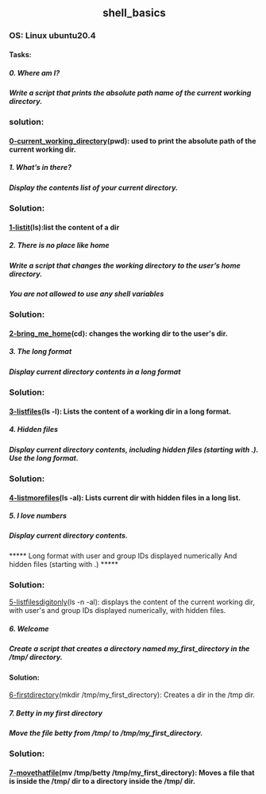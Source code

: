 ## <div align="center">shell_basics</div>
### OS: Linux ubuntu20.4

#### Tasks:

##### 0. Where am I?
##### Write a script that prints the absolute path name of the current working directory.
### solution:
#### [0-current_working_directory](https://github.com/mideactive/alx-system_engineering-devops/blob/master/0x00-shell_basics/0-current_working_directory)(pwd): used to print the absolute path of the current working dir.


##### 1. What’s in there?
##### Display the contents list of your current directory.
### Solution:
#### [1-listit](https://github.com/mideactive/alx-system_engineering-devops/blob/master/0x00-shell_basics/1-listit)(ls):list the content of a dir


##### 2. There is no place like home
##### Write a script that changes the working directory to the user’s home directory.

*****You are not allowed to use any shell variables*****
### Solution:
#### [2-bring_me_home](https://github.com/mideactive/alx-system_engineering-devops/blob/master/0x00-shell_basics/2-bring_me_home)(cd): changes the working dir to the user's dir.

  
##### 3. The long format
##### Display current directory contents in a long format
### Solution:
#### [3-listfiles](https://github.com/mideactive/alx-system_engineering-devops/blob/master/0x00-shell_basics/3-listfiles)(ls -l): Lists the content of a working dir in a long format.


##### 4. Hidden files
##### Display current directory contents, including hidden files (starting with .). Use the long format.
### Solution:
#### [4-listmorefiles](https://github.com/mideactive/alx-system_engineering-devops/blob/master/0x00-shell_basics/4-listmorefiles)(ls -al): Lists current dir with hidden files in a long list.



##### 5. I love numbers
##### Display current directory contents.

***** Long format
with user and group IDs displayed numerically
And hidden files (starting with .) *****
### Solution:
[5-listfilesdigitonly](https://github.com/mideactive/alx-system_engineering-devops/blob/master/0x00-shell_basics/5-listfilesdigitonly)(ls -n -al): displays the content of the current working dir, with user's and group IDs displayed numerically, with hidden files.



##### 6. Welcome
##### Create a script that creates a directory named my_first_directory in the /tmp/ directory.
#### Solution:
[6-firstdirectory](https://github.com/mideactive/alx-system_engineering-devops/blob/master/0x00-shell_basics/6-firstdirectory)(mkdir /tmp/my_first_directory): Creates a dir in the /tmp dir. 



##### 7. Betty in my first directory
##### Move the file betty from /tmp/ to /tmp/my_first_directory.
### Solution:
#### [7-movethatfile](https://github.com/mideactive/alx-system_engineering-devops/blob/master/0x00-shell_basics/7-movethatfile)(mv /tmp/betty /tmp/my_first_directory): Moves a file that is inside the /tmp/ dir to a directory inside the /tmp/ dir.
